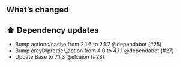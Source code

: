## What’s changed

## ⬆️ Dependency updates

- Bump actions/cache from 2.1.6 to 2.1.7 @dependabot (#25)
- Bump creyD/prettier_action from 4.0 to 4.1.1 @dependabot (#27)
- Update Base to 7.1.3 @elcajon (#28)
